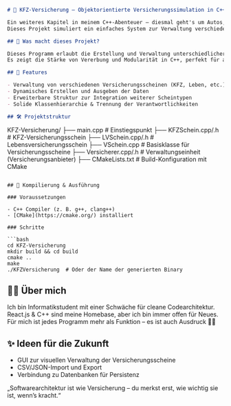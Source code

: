 ```markdown
# 🚗 KFZ-Versicherung – Objektorientierte Versicherungssimulation in C++

Ein weiteres Kapitel in meinem C++-Abenteuer – diesmal geht's um Autos, Versicherungen und alles dazwischen 🛠️  
Dieses Projekt simuliert ein einfaches System zur Verwaltung verschiedener Versicherungsscheine (KFZ, Lebensversicherung etc.), ganz im Sinne von sauberem OOP-Design und gutem Codeflow.

## 🚀 Was macht dieses Projekt?

Dieses Programm erlaubt die Erstellung und Verwaltung unterschiedlicher Versicherungsscheine.  
Es zeigt die Stärke von Vererbung und Modularität in C++, perfekt für alle, die Softwarearchitektur auch in kleinen Projekten ernst nehmen.

## 🧠 Features

- Verwaltung von verschiedenen Versicherungsscheinen (KFZ, Leben, etc.)  
- Dynamisches Erstellen und Ausgeben der Daten  
- Erweiterbare Struktur zur Integration weiterer Scheintypen  
- Solide Klassenhierarchie & Trennung der Verantwortlichkeiten

## 🛠️ Projektstruktur

```
KFZ-Versicherung/
├── main.cpp              # Einstiegspunkt
├── KFZSchein.cpp/.h      # KFZ-Versicherungsschein
├── LVSchein.cpp/.h       # Lebensversicherungsschein
├── VSchein.cpp           # Basisklasse für Versicherungsscheine
├── Versicherer.cpp/.h    # Verwaltungseinheit (Versicherungsanbieter)
├── CMakeLists.txt        # Build-Konfiguration mit CMake
```

## 🧪 Kompilierung & Ausführung

### Voraussetzungen

- C++ Compiler (z. B. g++, clang++)  
- [CMake](https://cmake.org/) installiert

### Schritte

```bash
cd KFZ-Versicherung
mkdir build && cd build
cmake ..
make
./KFZVersicherung  # Oder der Name der generierten Binary
```

## 👨‍🎓 Über mich

Ich bin Informatikstudent mit einer Schwäche für cleane Codearchitektur.  
React.js & C++ sind meine Homebase, aber ich bin immer offen für Neues.  
Für mich ist jedes Programm mehr als Funktion – es ist auch Ausdruck 🧠✨

## ✨ Ideen für die Zukunft

- GUI zur visuellen Verwaltung der Versicherungsscheine  
- CSV/JSON-Import und Export  
- Verbindung zu Datenbanken für Persistenz

„Softwarearchitektur ist wie Versicherung – du merkst erst, wie wichtig sie ist, wenn’s kracht.“
